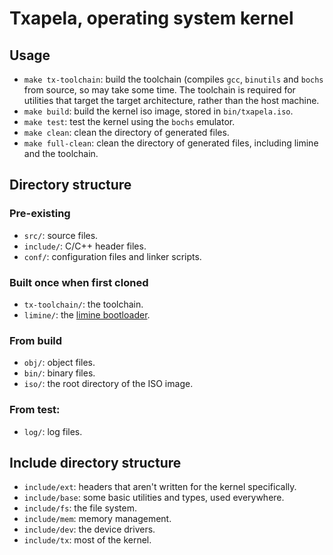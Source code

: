 # Txapela, operating system kernel
## Usage
- `make tx-toolchain`: build the toolchain (compiles `gcc`, `binutils` and `bochs`
from source, so may take some time. The toolchain is required for utilities that
target the target architecture, rather than the host machine.
- `make build`: build the kernel iso image, stored in `bin/txapela.iso`.
- `make test`: test the kernel using the `bochs` emulator.
- `make clean`: clean the directory of generated files.
- `make full-clean`: clean the directory of generated files, including limine
and the toolchain.
## Directory structure
### Pre-existing
- `src/`: source files.
- `include/`: C/C++ header files.
- `conf/`: configuration files and linker scripts.
### Built once when first cloned
- `tx-toolchain/`: the toolchain.
- `limine/`: the [limine bootloader](https://github.com/limine-bootloader/limine).
### From build
- `obj/`: object files.
- `bin/`: binary files.
- `iso/`: the root directory of the ISO image.
### From test:
- `log/`: log files.
## Include directory structure
- `include/ext`: headers that aren't written for the kernel specifically.
- `include/base`: some basic utilities and types, used everywhere.
- `include/fs`: the file system.
- `include/mem`: memory management.
- `include/dev`: the device drivers.
- `include/tx`: most of the kernel.
